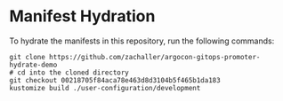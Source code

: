 # Manifest Hydration

To hydrate the manifests in this repository, run the following commands:

```shell
git clone https://github.com/zachaller/argocon-gitops-promoter-hydrate-demo
# cd into the cloned directory
git checkout 00218705f84aca78e463d8d3104b5f465b1da183
kustomize build ./user-configuration/development
```
